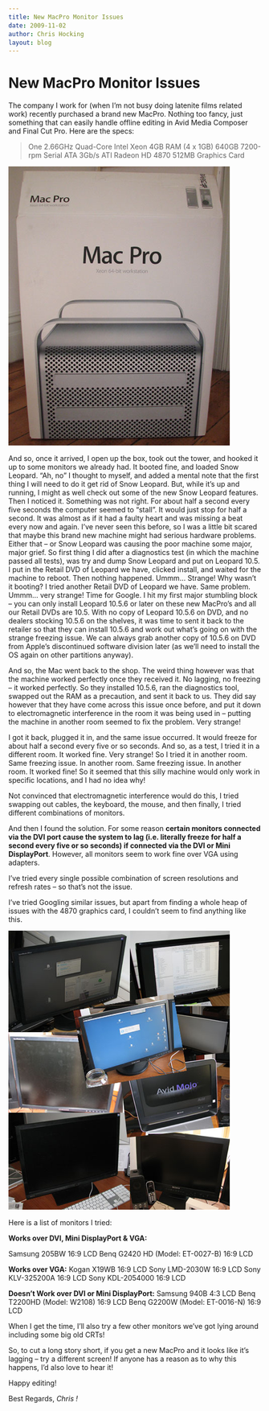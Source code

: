 ```yaml
---
title: New MacPro Monitor Issues
date: 2009-11-02
author: Chris Hocking
layout: blog
---
```

# New MacPro Monitor Issues

The company I work for (when I’m not busy doing latenite films related work) recently purchased a brand new MacPro. Nothing too fancy, just something that can easily handle offline editing in Avid Media Composer and Final Cut Pro. Here are the specs:

> One 2.66GHz Quad-Core Intel Xeon
> 4GB RAM (4 x 1GB)
> 640GB 7200-rpm Serial ATA 3Gb/s
> ATI Radeon HD 4870 512MB Graphics Card

![New MacPro Box](/static/blog/2009-11-MacPro.jpg "New MacPro Box")

And so, once it arrived, I open up the box, took out the tower, and hooked it up to some monitors we already had. It booted fine, and loaded Snow Leopard. “Ah, no” I thought to myself, and added a mental note that the first thing I will need to do it get rid of Snow Leopard. But, while it’s up and running, I might as well check out some of the new Snow Leopard features. Then I noticed it. Something was not right. For about half a second every five seconds the computer seemed to “stall”. It would just stop for half a second. It was almost as if it had a faulty heart and was missing a beat every now and again. I’ve never seen this before, so I was a little bit scared that maybe this brand new machine might had serious hardware problems. Either that – or Snow Leopard was causing the poor machine some major, major grief. So first thing I did after a diagnostics test (in which the machine passed all tests), was try and dump Snow Leopard and put on Leopard 10.5. I put in the Retail DVD of Leopard we have, clicked install, and waited for the machine to reboot. Then nothing happened. Ummm… Strange! Why wasn’t it booting? I tried another Retail DVD of Leopard we have. Same problem. Ummm… very strange! Time for Google. I hit my first major stumbling block – you can only install Leopard 10.5.6 or later on these new MacPro’s and all our Retail DVDs are 10.5. With no copy of Leopard 10.5.6 on DVD, and no dealers stocking 10.5.6 on the shelves, it was time to sent it back to the retailer so that they can install 10.5.6 and work out what’s going on with the strange freezing issue. We can always grab another copy of 10.5.6 on DVD from Apple’s discontinued software division later (as we’ll need to install the OS again on other partitions anyway).

And so, the Mac went back to the shop. The weird thing however was that the machine worked perfectly once they received it. No lagging, no freezing – it worked perfectly. So they installed 10.5.6, ran the diagnostics tool, swapped out the RAM as a precaution, and sent it back to us. They did say however that they have come across this issue once before, and put it down to electromagnetic interference in the room it was being used in – putting the machine in another room seemed to fix the problem. Very strange!

I got it back, plugged it in, and the same issue occurred. It would freeze for about half a second every five or so seconds. And so, as a test, I tried it in a different room. It worked fine. Very strange! So I tried it in another room. Same freezing issue. In another room. Same freezing issue. In another room. It worked fine! So it seemed that this silly machine would only work in specific locations, and I had no idea why!

Not convinced that electromagnetic interference would do this, I tried swapping out cables, the keyboard, the mouse, and then finally, I tried different combinations of monitors.

And then I found the solution. For some reason **certain monitors connected via the DVI port cause the system to lag (i.e. literally freeze for half a second every five or so seconds) if connected via the DVI or Mini DisplayPort**. However, all monitors seem to work fine over VGA using adapters.

I’ve tried every single possible combination of screen resolutions and refresh rates – so that’s not the issue.

I’ve tried Googling similar issues, but apart from finding a whole heap of issues with the 4870 graphics card, I couldn’t seem to find anything like this.

![Lots of Computer Screens](/static/blog/2009-11-screens.jpg "Lots of Computer Screens")

Here is a list of monitors I tried:

**Works over DVI, Mini DisplayPort & VGA:**

Samsung 205BW 16:9 LCD
Benq G2420 HD (Model: ET-0027-B) 16:9 LCD

**Works over VGA:**
Kogan X19WB 16:9 LCD
Sony LMD-2030W 16:9 LCD
Sony KLV-325200A 16:9 LCD
Sony KDL-2054000 16:9 LCD

**Doesn’t Work over DVI or Mini DisplayPort:**
Samsung 940B 4:3 LCD
Benq T2200HD (Model: W2108) 16:9 LCD
Benq G2200W (Model: ET-0016-N) 16:9 LCD

When I get the time, I’ll also try a few other monitors we’ve got lying around including some big old CRTs!

So, to cut a long story short, if you get a new MacPro and it looks like it’s lagging – try a different screen! If anyone has a reason as to why this happens, I’d also love to hear it!

Happy editing!

Best Regards, *Chris !*